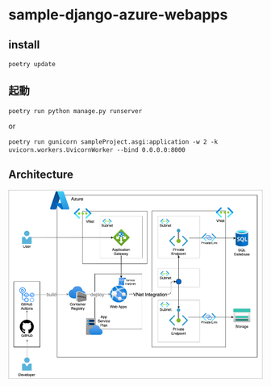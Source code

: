 # sample-django-azure-webapps

## install

    poetry update

## 起動

    poetry run python manage.py runserver

or

    poetry run gunicorn sampleProject.asgi:application -w 2 -k uvicorn.workers.UvicornWorker --bind 0.0.0.0:8000

## Architecture

![](docs/Architecture.drawio.png)
